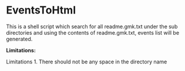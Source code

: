 # EventsToHtml
This is a shell script which search for all readme.gmk.txt under the sub directories and using the contents of readme.gmk.txt, events list will be generated.


**Limitations:**

Limitations 1. There should not be any space in the directory name
